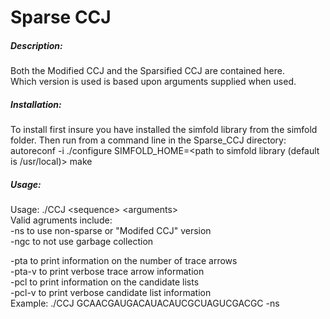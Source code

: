 # Sparse CCJ

##### Description:
Both the Modified CCJ and the Sparsified CCJ are contained here.   
Which version is used is based upon arguments supplied when used.   

##### Installation: 
To install first insure you have installed the simfold library from the simfold folder.
Then run from a command line in the Sparse_CCJ directory:
autoreconf -i
./configure SIMFOLD_HOME=<path to simfold library (default is /usr/local)>
make

##### Usage:

Usage: ./CCJ \<sequence> \<arguments>  
Valid agruments include:   
-ns to use non-sparse or "Modifed CCJ" version  
-ngc to not use garbage collection   

-pta to print information on the number of trace arrows  
-pta-v to print verbose trace arrow information  
-pcl to print information on the candidate lists  
-pcl-v to print verbose candidate list information  
Example: ./CCJ GCAACGAUGACAUACAUCGCUAGUCGACGC -ns  
